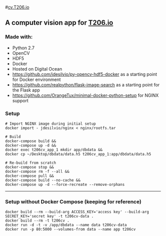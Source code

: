 #[cv.T206.io](http://cv.t206.io/)

## A computer vision app for [T206.io](http://www.t206.io/)  

### Made with:

* Python 2.7
* OpenCV
* HDF5
* Docker
* Hosted on Digital Ocean
* https://github.com/jdesilvio/py-opencv-hdf5-docker as a starting point for Docker environment
* https://github.com/realpython/flask-image-search as a starting point for the Flask app
* https://github.com/OrangeTux/minimal-docker-python-setup for NGINX support

### Setup
    # Import NGINX image during initial setup
    docker import - jdesilvio/nginx < nginx/rootfs.tar

    # Build
    docker-compose build &&
    docker-compose up -d &&
    docker exec t206cv_app_1 mkdir app/dbdata &&
    docker cp ~/Desktop/dbdata/data.h5 t206cv_app_1:app/dbdata/data.h5

    # Re-build from scratch
    docker-compose stop &&
    docker-compose rm -f --all &&
    docker-compose pull &&
    docker-compose build --no-cache &&
    docker-compose up -d --force-recreate --remove-orphans

---

### Setup without Docker Compose (keeping for reference)
    docker build --rm --build-arg ACCESS_KEY='access key' --build-arg SECRET_KEY='secret key' -t t206cv-data .
    docker build --rm -t t206cv .
    docker run -d -t -v /app/dbdata --name data t206cv-data
    docker run -p 80:5000 --volumes-from data --name app t206cv
